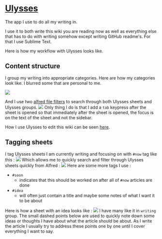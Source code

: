 # [Ulysses](https://ulyssesapp.com/)
The app I use to do all my writing in.

I use it to both write this wiki you are reading now as well as everything else that has to do with writing somehow except writing GitHub readme's. For that I use Sublime Text.

Here is how my workflow with Ulysses looks like.

## Content structure
I group my writing into appropriate categories. Here are how my categories look like. I blurred some that are personal to me.

![](https://i.imgur.com/hImTZN9.png)

And I use two [alfred file filters](https://www.alfredapp.com/help/workflows/inputs/file-filter/) to search through both Ulysses sheets and Ulysses groups.
![](https://i.imgur.com/UU7nulB.png)
Only thing I do is that I add a `tab` keypress after the sheet is opened so that immediately after the sheet is opened, the focus is on the text of the sheet and not the sidebar.

How I use Ulysses to edit this wiki can be seen [here](../../meta/meta.md).

## Tagging sheets
I tag Ulysses sheets I am currently writing and focusing on with `#now` tag like this : 
![](https://i.imgur.com/pV41UfM.png)
Which allows me to quickly search and filter through Ulysses sheets quickly from Alfred :
![](https://i.imgur.com/l9GnaMG.png)
Here are some more tags I use :
- `#soon`
	- indicates that this should be worked on after all of `#now` articles are done
-  `#idea`
	- will often just contain a title and maybe some notes of what I want it to be about

Here is how a sheet with an idea looks like : 
![](https://i.imgur.com/eXAfpjs.png)
I have many like it in `writing` group. The small dashed points below are used to quickly note down some ideas or thoughts I have about what the article should be about. As I write the article I usually try to address these points one by one until I cover everything I want to say. 